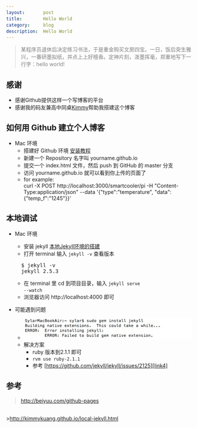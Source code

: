 ```yaml
---
layout:       post
title:        Hello World
category:     blog
description:  Hello World
---
```


<blockquote><p style="
    color: gray;
">某程序员退休后决定练习书法，于是重金购买文房四宝。一日，饭后突生雅兴，一番研墨拟纸，并点上上好檀香。定神片刻，泼墨挥毫，郑重地写下一行字：hello world!</p></blockquote>

## 感谢
* 感谢Github提供这样一个写博客的平台
* 感谢我的码友兼高中同桌[Kimmy][]帮助我搭建这个博客


## 如何用 Github 建立个人博客
+ Mac 环境
  - 搭建好 Github 环境 [安装教程][link2]
  - 新建一个 Repository 名字叫 yourname.github.io
  - 提交一个 index.html 文件，然后 push 到 GitHub 的 master 分支
  - 访问 yourname.github.io 就可以看到你上传的页面了
  + for example: <br/>
    curl -X POST http://localhost:3000/smartcooler/pi -H "Content-Type:application/json" --data '{"type":"temperature", "data":{"temp_f":"1245"}}'
<!-- + 本人是写ios出生，第一次建立网页，具体参考[这篇文章][link1] -->


## 本地调试
+ Mac 环境
  - 安装 jekyll [本地Jekyll环境的搭建][link3]
  - 打开 terminal 输入 <code>jekyll -v</code> 查看版本

  <pre class="prettyprint linenums">
    $ jekyll -v
    jekyll 2.5.3
  </pre>
  - 在 terminal 里 cd 到项目目录，输入 <code>jekyll serve --watch</code>
  - 浏览器访问 http://localhost:4000 即可
+ 可能遇到问题
  - ![Alt text](/images/1/hello_world_error1.jpeg)
  - 解决方案
    + ruby 版本到2.1.1 即可
    + <code>rvm use ruby-2.1.1</code>
    + 参考 [https://github.com/jekyll/jekyll/issues/2125][link4]


## 参考
><a href = "http://beiyuu.com/github-pages" class="external" target="_blank">http://beiyuu.com/github-pages</a>
<br>
><a href = "http://kimmykuang.github.io/local-jekyll.html">http://kimmykuang.github.io/local-jekyll.html</a>

<!-- 注释 -->

 [Kimmy]:    http://kimmykuang.github.io/
 [link2]:    https://help.github.com/articles/set-up-git/
 [link1]:    http://beiyuu.com/github-pages/
 [link3]:    http://kimmykuang.github.io/local-jekyll.html
 [link4]:    https://github.com/jekyll/jekyll/issues/2125
 [link5]:    http://beiyuu.com/github-pages.html
 [link6]:    http://kimmykuang.github.io/local-jekyll.html




